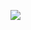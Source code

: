 <p align=”center”>
   <img width=”200" height=”200" src="https://avatars3.githubusercontent.com/u/7669734?s=400&u=195dffee765519c3a1aa6f1426a734e2cb0e7394&v=4" >
</p>
   
